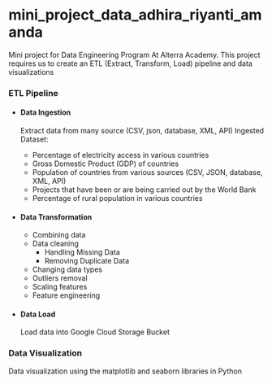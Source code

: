# mini_project_data_adhira_riyanti_amanda

Mini project for Data Engineering Program At Alterra Academy. This project requires us to create an ETL (Extract, Transform, Load) pipeline and data visualizations

### ETL Pipeline

- #### Data Ingestion
    Extract data from many source (CSV, json, database, XML, API)
    Ingested Dataset:
    -   Percentage of electricity access in various countries
    -   Gross Domestic Product (GDP) of countries
    -   Population of countries from various sources (CSV, JSON, database, XML, API)
    -   Projects that have been or are being carried out by the World Bank
    -   Percentage of rural population in various countries

- #### Data Transformation

    - Combining data
    - Data cleaning
        - Handling Missing Data
        - Removing Duplicate Data
    - Changing data types
    - Outliers removal
    - Scaling features
    - Feature engineering

- #### Data Load
    Load data into Google Cloud Storage Bucket

### Data Visualization

Data visualization using the matplotlib and seaborn libraries in Python



